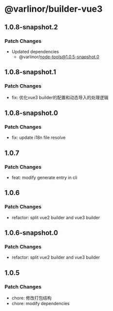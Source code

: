 # @varlinor/builder-vue3

## 1.0.8-snapshot.2

### Patch Changes

- Updated dependencies
  - @varlinor/node-tools@1.0.5-snapshot.0

## 1.0.8-snapshot.1

### Patch Changes

- fix: 优化vue3 builder的配置和动态导入的处理逻辑

## 1.0.8-snapshot.0

### Patch Changes

- fix: update i18n file resolve

## 1.0.7

### Patch Changes

- feat: modify generate entry in cli

## 1.0.6

### Patch Changes

- refactor: split vue2 builder and vue3 builder

## 1.0.6-snapshot.0

### Patch Changes

- refactor: split vue2 builder and vue3 builder

## 1.0.5

### Patch Changes

- chore: 修改打包结构
- chore: modify dependencies
